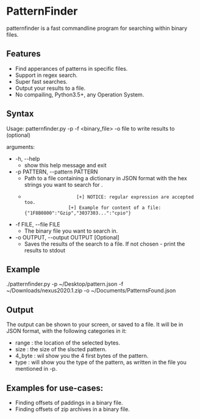 # PatternFinder
patternfinder is a fast commandline program for searching within binary files.

## Features
* Find apperances of patterns in specific files.
* Support in regex search.
* Super fast searches.
* Output your results to a file.
* No compailing, Python3.5+, any Operation System.

## Syntax
Usage: patternfinder.py -p <path to a pattern file written in JSON format> -f <binary_file> -o <outputfile> file to write results to (optional)

arguments:
* -h, --help 
  * show this help message and exit
* -p PATTERN, --pattern PATTERN
  * Path to a file containing a dictionary in JSON format with the hex strings you want to search for .
  *                        [+] NOTICE: regular expression are accepted too.
                        [+] Example for content of a file: {"1F8B0800":"Gzip","3037303...":"cpio"}
*  -f FILE, --file FILE
    * The binary file you want to search in.
*  -o OUTPUT, --output OUTPUT    [Optional]
    * Saves the results of the search to a file. If not chosen - print the results to stdout

## Example
./patternfinder.py -p ~/Desktop/pattern.json -f ~/Downloads/nexus2020.1.zip -o ~/Documents/PatternsFound.json

## Output
The output can be shown to your screen, or saved to a file.
It will be in JSON format, with the following categories in it:
- range : the location of the selected bytes.
- size : the size of the slscted pattern.
- 4_byte : wil show you the 4 first bytes of the pattern.
- type : will show you the type of the pattern, as written in the file you mentioned in -p.

## Examples for use-cases:
* Finding offsets of paddings in a binary file.
* Finding offsets of zip archives in a binary file.
